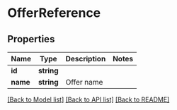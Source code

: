 # OfferReference

## Properties
Name | Type | Description | Notes
------------ | ------------- | ------------- | -------------
**id** | **string** |  | 
**name** | **string** | Offer name | 

[[Back to Model list]](../README.md#documentation-for-models) [[Back to API list]](../README.md#documentation-for-api-endpoints) [[Back to README]](../README.md)


